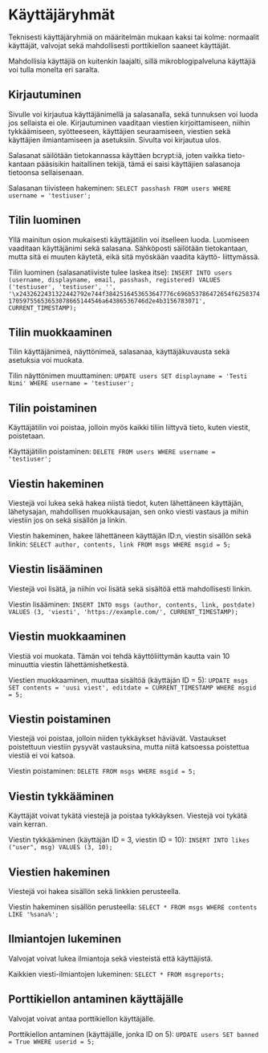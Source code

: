 
# Käyttäjäryhmät
Teknisesti käyttäjäryhmiä on määritelmän mukaan kaksi tai kolme: normaalit
käyttäjät, valvojat sekä mahdollisesti porttikiellon saaneet käyttäjät.

Mahdollisia käyttäjiä on kuitenkin laajalti, sillä mikroblogipalveluna
käyttäjiä voi tulla monelta eri saralta.

## Kirjautuminen
Sivulle voi kirjautua käyttäjänimellä ja salasanalla, sekä tunnuksen
voi luoda jos sellaista ei ole. Kirjautuminen vaaditaan viestien
kirjoittamiseen, niihin tykkäämiseen, syötteeseen, käyttäjien seuraamiseen, 
viestien sekä käyttäjien ilmiantamiseen ja asetuksiin. Sivulta voi
kirjautua ulos.

Salasanat säilötään tietokannassa käyttäen bcrypt:iä, joten vaikka tieto-
kantaan pääsisikin haitallinen tekijä, tämä ei saisi käyttäjien salasanoja
tietoonsa sellaisenaan.

Salasanan tiivisteen hakeminen:
`SELECT passhash FROM users WHERE username = 'testiuser';`

## Tilin luominen
Yllä mainitun osion mukaisesti käyttäjätilin voi itselleen luoda. Luomiseen
vaaditaan käyttäjänimi sekä salasana. Sähköposti säilötään tietokantaan,
mutta sitä ei muuten käytetä, eikä sitä myöskään vaadita käyttö-
liittymässä.

Tilin luominen (salasanatiiviste tulee laskea itse):
`INSERT INTO users (username, displayname, email, passhash, registered) VALUES ('testiuser', 'testiuser', '', '\x2432622431322442792e744f3842516453653647776c696b53786472654f625837417059755653653078665144546a64386536746d2e4b3156783071', CURRENT_TIMESTAMP);`

## Tilin muokkaaminen
Tilin käyttäjänimeä, näyttönimeä, salasanaa, käyttäjäkuvausta sekä asetuksia
voi muokata.

Tilin näyttönimen muuttaminen:
`UPDATE users SET displayname = 'Testi Nimi' WHERE username = 'testiuser';`

## Tilin poistaminen
Käyttäjätilin voi poistaa, jolloin myös kaikki tiliin liittyvä tieto,
kuten viestit, poistetaan.

Käyttäjätilin poistaminen:
`DELETE FROM users WHERE username = 'testiuser';`

## Viestin hakeminen
Viestejä voi lukea sekä hakea niistä tiedot, kuten lähettäneen käyttäjän,
lähetysajan, mahdollisen muokkausajan, sen onko viesti vastaus ja mihin
viestiin jos on sekä sisällön ja linkin.

Viestin hakeminen, hakee lähettäneen käyttäjän ID:n, viestin sisällön
sekä linkin:
`SELECT author, contents, link FROM msgs WHERE msgid = 5;`

## Viestin lisääminen
Viestejä voi lisätä, ja niihin voi lisätä sekä sisältöä että mahdollisesti
linkin.

Viestin lisääminen:
`INSERT INTO msgs (author, contents, link, postdate) VALUES (3, 'viesti', 'https://example.com/', CURRENT_TIMESTAMP);`

## Viestin muokkaaminen
Viestiä voi muokata. Tämän voi tehdä käyttöliittymän kautta vain 10
minuuttia viestin lähettämishetkestä.

Viestien muokkaaminen, muuttaa sisältöä (käyttäjän ID = 5):
`UPDATE msgs SET contents = 'uusi viest', editdate = CURRENT_TIMESTAMP WHERE msgid = 5;`

## Viestin poistaminen
Viestejä voi poistaa, jolloin niiden tykkäykset häviävät. Vastaukset
poistettuun viestiin pysyvät vastauksina, mutta niitä katsoessa poistettua
viestiä ei voi katsoa.

Viestin poistaminen:
`DELETE FROM msgs WHERE msgid = 5;`

## Viestin tykkääminen
Käyttäjät voivat tykätä viestejä ja poistaa tykkäyksen. Viestejä voi
tykätä vain kerran.

Viestin tykkääminen (käyttäjän ID = 3, viestin ID = 10):
`INSERT INTO likes ("user", msg) VALUES (3, 10);`

## Viestien hakeminen
Viestejä voi hakea sisällön sekä linkkien perusteella.

Viestin hakeminen sisällön perusteella:
`SELECT * FROM msgs WHERE contents LIKE '%sana%';` 

## Ilmiantojen lukeminen
Valvojat voivat lukea ilmiantoja sekä viesteistä että käyttäjistä.

Kaikkien viesti-ilmiantojen lukeminen:
`SELECT * FROM msgreports;`

## Porttikiellon antaminen käyttäjälle
Valvojat voivat antaa porttikiellon käyttäjälle.

Porttikiellon antaminen (käyttäjälle, jonka ID on 5):
`UPDATE users SET banned = True WHERE userid = 5;`
